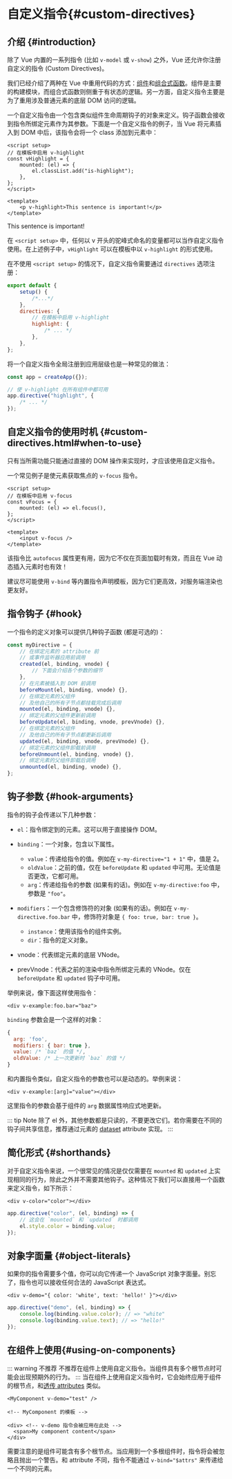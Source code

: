 <script setup>
    import Demo from '/.vitepress/components/Demo.vue'  
    const vHighlight = {
        mounted: (el) => {
            el.classList.add("is-highlight");
        },
    };  
</script>
<style scoped>
    .is-highlight {
        color: #000;
        background:#ff0;
    }
</style>

# 自定义指令 ​{#custom-directives}

## 介绍 {#introduction}

除了 Vue 内置的一系列指令 (比如 `v-model` 或 `v-show`) 之外，Vue 还允许你注册自定义的指令 (Custom Directives)。

我们已经介绍了两种在 Vue 中重用代码的方式：[组件](https://cn.vuejs.org/guide/essentials/component-basics.html)和[组合式函数](https://cn.vuejs.org/guide/reusability/composables.html)。组件是主要的构建模块，而组合式函数则侧重于有状态的逻辑。另一方面，自定义指令主要是为了重用涉及普通元素的底层 DOM 访问的逻辑。

一个自定义指令由一个包含类似组件生命周期钩子的对象来定义。钩子函数会接收到指令所绑定元素作为其参数。下面是一个自定义指令的例子，当 Vue 将元素插入到 DOM 中后，该指令会将一个 class 添加到元素中：

```vue
<script setup>
// 在模板中启用 v-highlight
const vHighlight = {
    mounted: (el) => {
        el.classList.add("is-highlight");
    },
};
</script>

<template>
    <p v-highlight>This sentence is important!</p>
</template>
```

<Demo>
  <p v-highlight>This sentence is important!</p>
</Demo>

在 `<script setup>` 中，任何以 v 开头的驼峰式命名的变量都可以当作自定义指令使用。在上述例子中，`vHighlight` 可以在模板中以 `v-highlight` 的形式使用。

在不使用 `<script setup>` 的情况下，自定义指令需要通过 `directives` 选项注册：

```js
export default {
    setup() {
        /*...*/
    },
    directives: {
        // 在模板中启用 v-highlight
        highlight: {
            /* ... */
        },
    },
};
```

将一个自定义指令全局注册到应用层级也是一种常见的做法：

```js
const app = createApp({});

// 使 v-highlight 在所有组件中都可用
app.directive("highlight", {
    /* ... */
});
```

## 自定义指令的使用时机 {#custom-directives.html#when-to-use}

只有当所需功能只能通过直接的 DOM 操作来实现时，才应该使用自定义指令。

一个常见例子是使元素获取焦点的 `v-focus` 指令。

```vue
<script setup>
// 在模板中启用 v-focus
const vFocus = {
    mounted: (el) => el.focus(),
};
</script>

<template>
    <input v-focus />
</template>
```

该指令比 `autofocus` 属性更有用，因为它不仅在页面加载时有效，而且在 Vue 动态插入元素时也有效！

建议尽可能使用 `v-bind` 等内置指令声明模板，因为它们更高效，对服务端渲染也更友好。

## 指令钩子 ​{#hook}
一个指令的定义对象可以提供几种钩子函数 (都是可选的)：

```js
const myDirective = {
    // 在绑定元素的 attribute 前
    // 或事件监听器应用前调用
    created(el, binding, vnode) {
        // 下面会介绍各个参数的细节
    },
    // 在元素被插入到 DOM 前调用
    beforeMount(el, binding, vnode) {},
    // 在绑定元素的父组件
    // 及他自己的所有子节点都挂载完成后调用
    mounted(el, binding, vnode) {},
    // 绑定元素的父组件更新前调用
    beforeUpdate(el, binding, vnode, prevVnode) {},
    // 在绑定元素的父组件
    // 及他自己的所有子节点都更新后调用
    updated(el, binding, vnode, prevVnode) {},
    // 绑定元素的父组件卸载前调用
    beforeUnmount(el, binding, vnode) {},
    // 绑定元素的父组件卸载后调用
    unmounted(el, binding, vnode) {},
};
```

## 钩子参数 ​{#hook-arguments}

指令的钩子会传递以下几种参数：

- `el`：指令绑定到的元素。这可以用于直接操作 DOM。

- `binding`：一个对象，包含以下属性。
    - `value`：传递给指令的值。例如在 `v-my-directive="1 + 1"` 中，值是 2。
    - `oldValue`：之前的值，仅在 `beforeUpdate` 和 `updated` 中可用。无论值是否更改，它都可用。
    - `arg`：传递给指令的参数 (如果有的话)。例如在 `v-my-directive:foo` 中，参数是 `"foo"`。
- `modifiers`：一个包含修饰符的对象 (如果有的话)。例如在 `v-my-directive.foo.bar` 中，修饰符对象是 `{ foo: true, bar: true }`。
    - `instance`：使用该指令的组件实例。
    - `dir`：指令的定义对象。
- vnode：代表绑定元素的底层 VNode。

- prevVnode：代表之前的渲染中指令所绑定元素的 VNode。仅在 `beforeUpdate` 和 `updated` 钩子中可用。

举例来说，像下面这样使用指令：

```template
<div v-example:foo.bar="baz">
```

`binding` 参数会是一个这样的对象：

```js
{
  arg: 'foo',
  modifiers: { bar: true },
  value: /* `baz` 的值 */,
  oldValue: /* 上一次更新时 `baz` 的值 */
}
```

和内置指令类似，自定义指令的参数也可以是动态的。举例来说：

```template
<div v-example:[arg]="value"></div>
```

这里指令的参数会基于组件的 `arg` 数据属性响应式地更新。

::: tip Note
除了 el 外，其他参数都是只读的，不要更改它们。若你需要在不同的钩子间共享信息，推荐通过元素的 [dataset](https://developer.mozilla.org/en-US/docs/Web/API/HTMLElement/dataset) attribute 实现。
:::

## 简化形式 ​{#shorthands}

对于自定义指令来说，一个很常见的情况是仅仅需要在 `mounted` 和 `updated` 上实现相同的行为，除此之外并不需要其他钩子。这种情况下我们可以直接用一个函数来定义指令，如下所示：

```template
<div v-color="color"></div>
```

```js
app.directive("color", (el, binding) => {
    // 这会在 `mounted` 和 `updated` 时都调用
    el.style.color = binding.value;
});
```

## 对象字面量 {#object-literals}

如果你的指令需要多个值，你可以向它传递一个 JavaScript 对象字面量。别忘了，指令也可以接收任何合法的 JavaScript 表达式。

```template
<div v-demo="{ color: 'white', text: 'hello!' }"></div>
```

```js
app.directive("demo", (el, binding) => {
    console.log(binding.value.color); // => "white"
    console.log(binding.value.text); // => "hello!"
});
```

## 在组件上使用 ​{#using-on-components}
::: warning 不推荐
不推荐在组件上使用自定义指令。当组件具有多个根节点时可能会出现预期外的行为。
:::
当在组件上使用自定义指令时，它会始终应用于组件的根节点，和[透传 attributes](https://cn.vuejs.org/guide/components/attrs.html) 类似。

```template
<MyComponent v-demo="test" />
```

```template
<!-- MyComponent 的模板 -->

<div> <!-- v-demo 指令会被应用在此处 -->
  <span>My component content</span>
</div>
```

需要注意的是组件可能含有多个根节点。当应用到一个多根组件时，指令将会被忽略且抛出一个警告。和 attribute 不同，指令不能通过 `v-bind="$attrs"` 来传递给一个不同的元素。
